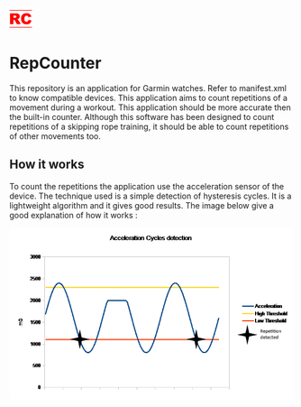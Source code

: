 ![alt text](./resources/drawables/launcher_icon.png)
# RepCounter
This repository is an application for Garmin watches. Refer to manifest.xml to know compatible devices.
This application aims to count repetitions of a movement during a workout. This application should be more accurate then the built-in counter. Although this software has been designed to count repetitions of a skipping rope training, it should be able to count repetitions of other movements too.

## How it works
To count the repetitions the application use the acceleration sensor of the device. The technique used is a simple detection of hysteresis cycles. It is a lightweight algorithm and it gives good results. The image below give a good explanation of how it works :

![alt text](./misc/hysteresis.png)